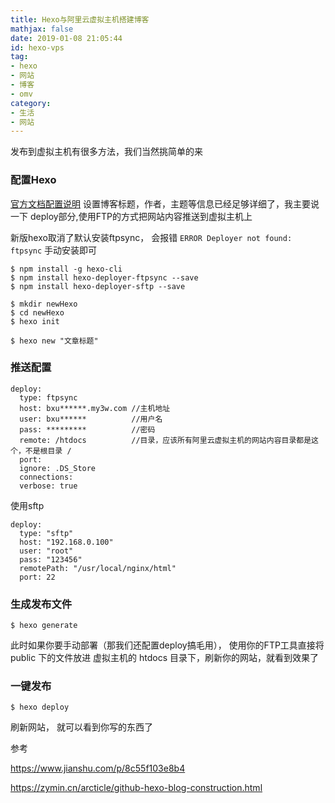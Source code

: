 ```yaml
---
title: Hexo与阿里云虚拟主机搭建博客
mathjax: false
date: 2019-01-08 21:05:44
id: hexo-vps
tag:
- hexo
- 网站
- 博客
- omv
category:
- 生活
- 网站
---
```


发布到虚拟主机有很多方法，我们当然挑简单的来

### 配置Hexo

[官方文档配置说明](https://link.jianshu.com?t=https://hexo.io/zh-cn/docs/configuration.html)
 设置博客标题，作者，主题等信息已经足够详细了，我主要说一下 deploy部分,使用FTP的方式把网站内容推送到虚拟主机上

新版hexo取消了默认安装ftpsync， 会报错 `ERROR Deployer not found: ftpsync` 手动安装即可

```
$ npm install -g hexo-cli  
$ npm install hexo-deployer-ftpsync --save
$ npm install hexo-deployer-sftp --save

$ mkdir newHexo
$ cd newHexo
$ hexo init  

$ hexo new "文章标题"
```
<!---more--->
### 推送配置
```
deploy:
  type: ftpsync
  host: bxu******.my3w.com //主机地址
  user: bxu******          //用户名
  pass: *********          //密码
  remote: /htdocs          //目录，应该所有阿里云虚拟主机的网站内容目录都是这个，不是根目录 /
  port: 
  ignore: .DS_Store
  connections: 
  verbose: true 
```

使用sftp

`````
deploy:
  type: "sftp"
  host: "192.168.0.100"
  user: "root"
  pass: "123456"
  remotePath: "/usr/local/nginx/html"
  port: 22
`````

### 生成发布文件

```
$ hexo generate
```

此时如果你要手动部署（那我们还配置deploy搞毛用）， 使用你的FTP工具直接将 public 下的文件放进 虚拟主机的 htdocs 目录下，刷新你的网站，就看到效果了

### 一键发布

```
$ hexo deploy
```

刷新网站， 就可以看到你写的东西了

 

 参考

https://www.jianshu.com/p/8c55f103e8b4

https://zymin.cn/arcticle/github-hexo-blog-construction.html

 

 